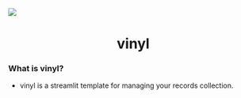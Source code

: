 <span align="center">
    <img src="docs/preview.png"/>
</span>

<span align="center">

# vinyl

</span>

### What is vinyl?

* vinyl is a streamlit template for managing your records collection.